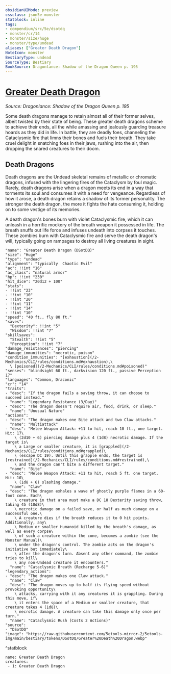 ```yaml
---
obsidianUIMode: preview
cssclass: json5e-monster
statblock: inline
tags:
- compendium/src/5e/dsotdq
- monster/cr/14
- monster/size/huge
- monster/type/undead
aliases: ["Greater Death Dragon"]
NoteIcon: monster
BestiaryType: undead
SourceType: Bestiary
BookSource: Dragonlance: Shadow of the Dragon Queen p. 195
---
```

# [Greater Death Dragon](2-Mechanics\CLI\bestiary\undead/greater-death-dragon-dsotdq.md)
*Source: Dragonlance: Shadow of the Dragon Queen p. 195*  

Some death dragons manage to retain almost all of their former selves, albeit twisted by their state of being. These greater death dragons scheme to achieve their ends, all the while amassing and jealously guarding treasure hoards as they did in life. In battle, they are deadly foes, channeling the Cataclysmic fire that limns their bones and fuels their breath. They take cruel delight in snatching foes in their jaws, rushing into the air, then dropping the snared creatures to their doom.

## Death Dragons

Death dragons are the Undead skeletal remains of metallic or chromatic dragons, infused with the lingering fires of the Cataclysm by foul magic. Rarely, death dragons arise when a dragon meets its end in a way that torments its soul and consumes it with a need for vengeance. Regardless of how it arose, a death dragon retains a shadow of its former personality. The stronger the death dragon, the more it fights the hate consuming it, holding on to some vestige of its memories.

A death dragon's bones burn with violet Cataclysmic fire, which it can unleash in a horrific mockery of the breath weapon it possessed in life. The breath snuffs out life force and infuses undeath into corpses it touches. These zombies burn with Cataclysmic fire and serve the death dragon's will, typically going on rampages to destroy all living creatures in sight.

```statblock
"name": "Greater Death Dragon (DSotDQ)"
"size": "Huge"
"type": "undead"
"alignment": "typically  Chaotic Evil"
"ac": !!int "16"
"ac_class": "natural armor"
"hp": !!int "230"
"hit_dice": "20d12 + 100"
"stats":
- !!int "23"
- !!int "10"
- !!int "20"
- !!int "11"
- !!int "14"
- !!int "10"
"speed": "40 ft., fly 80 ft."
"saves":
  "Dexterity": !!int "5"
  "Wisdom": !!int "7"
"skillsaves":
  "Stealth": !!int "5"
  "Perception": !!int "7"
"damage_resistances": "piercing"
"damage_immunities": "necrotic, poison"
"condition_immunities": "[exhaustion](/2-Mechanics/CLI/rules/conditions.md#exhaustion),\
  \ [poisoned](/2-Mechanics/CLI/rules/conditions.md#poisoned)"
"senses": "blindsight 60 ft., darkvision 120 ft., passive Perception 17"
"languages": "Common, Draconic"
"cr": "14"
"traits":
- "desc": "If the dragon fails a saving throw, it can choose to succeed instead."
  "name": "Legendary Resistance (3/Day)"
- "desc": "The dragon doesn't require air, food, drink, or sleep."
  "name": "Unusual Nature"
"actions":
- "desc": "The dragon makes one Bite attack and two Claw attacks."
  "name": "Multiattack"
- "desc": "Melee Weapon Attack: +11 to hit, reach 10 ft., one target. Hit: 17\
    \ (2d10 + 6) piercing damage plus 4 (1d8) necrotic damage. If the target is\
    \ a Large or smaller creature, it is [grappled](/2-Mechanics/CLI/rules/conditions.md#grappled)\
    \ (escape DC 19). Until this grapple ends, the target is [restrained](/2-Mechanics/CLI/rules/conditions.md#restrained),\
    \ and the dragon can't bite a different target."
  "name": "Bite"
- "desc": "Melee Weapon Attack: +11 to hit, reach 5 ft. one target. Hit: 10\
    \ (1d8 + 6) slashing damage."
  "name": "Claw"
- "desc": "The dragon exhales a wave of ghostly purple flames in a 60-foot cone. Each\
    \ creature in that area must make a DC 18 Dexterity saving throw, taking 45 (10d8)\
    \ necrotic damage on a failed save, or half as much damage on a successful one.\
    \ A creature dies if the breath reduces it to 0 hit points. Additionally, any\
    \ Medium or smaller Humanoid killed by the breath's damage, as well as every corpse\
    \ of such a creature within the cone, becomes a zombie (see the Monster Manual)\
    \ under the dragon's control. The zombie acts on the dragon's initiative but immediately\
    \ after the dragon's turn. Absent any other command, the zombie tries to kill\
    \ any non-Undead creature it encounters."
  "name": "Cataclysmic Breath (Recharge 5-6)"
"legendary_actions":
- "desc": "The dragon makes one Claw attack."
  "name": "Claw"
- "desc": "The dragon moves up to half its flying speed without provoking opportunity\
    \ attacks, carrying with it any creatures it is grappling. During this move, if\
    \ it enters the space of a Medium or smaller creature, that creature takes 4 (1d8)\
    \ necrotic damage. A creature can take this damage only once per turn."
  "name": "Cataclysmic Rush (Costs 2 Actions)"
"source":
- "DSotDQ"
"image": "https://raw.githubusercontent.com/5etools-mirror-2/5etools-img/main/bestiary/tokens/DSotDQ/Greater%20Death%20Dragon.webp"
```
^statblock

```encounter-table
name: Greater Death Dragon
creatures:
 - 1: Greater Death Dragon
```